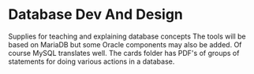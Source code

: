 # Database Dev And Design
Supplies for teaching and explaining database concepts
The tools will be based on MariaDB but some Oracle components may also be added. Of course MySQL translates well. 
The cards folder has PDF's of groups of statements for doing various actions in a database. 
